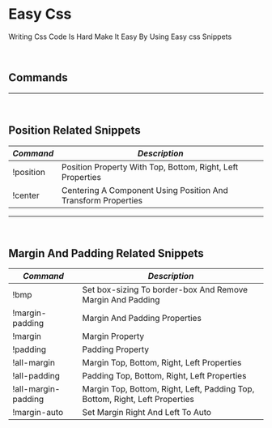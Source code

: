 # Easy Css

Writing Css Code Is Hard Make It Easy By Using Easy css Snippets

<br>

## Commands

---
<br>

## Position Related Snippets

| *Command* | *Description*                                                                                   
| ----------- | ---------------------------------------|
| !position       | Position Property With Top, Bottom, Right, Left Properties              |
| !center      | Centering A Component Using Position And Transform Properties              |

---
<br>

## Margin And Padding Related Snippets

| *Command* | *Description*                                                                                   
| ----------- | ---------------------------------------|
| !bmp       | Set box-sizing To border-box And Remove Margin And Padding             |
| !margin-padding     | Margin And Padding Properties             |
| !margin     | Margin Property           |
| !padding     | Padding Property           |
| !all-margin     | Margin Top, Bottom, Right, Left Properties         |
| !all-padding     | Padding Top, Bottom, Right, Left Properties        |
| !all-margin-padding    | Margin Top, Bottom, Right, Left, Padding Top, Bottom, Right, Left Properties        |
| !margin-auto    | Set Margin Right And Left To Auto        |
